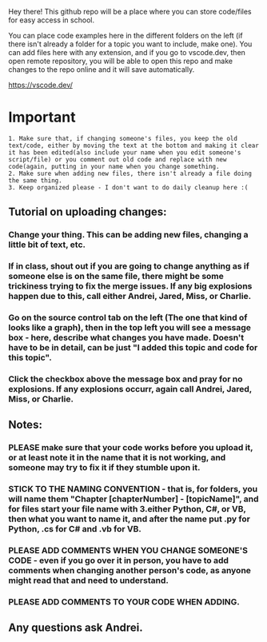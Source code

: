 Hey there! This github repo will be a place where you can store code/files for easy access in school. 

You can place code examples here in the different folders on the left (if there isn't already a folder for a topic you want to include, make one).
You can add files here with any extension, and if you go to vscode.dev, then open remote repository, you will be able to open this repo and make changes
    to the repo online and it will save automatically.

https://vscode.dev/

# Important
    1. Make sure that, if changing someone's files, you keep the old text/code, either by moving the text at the bottom and making it clear it has been edited(also include your name when you edit someone's script/file) or you comment out old code and replace with new code(again, putting in your name when you change something.
    2. Make sure when adding new files, there isn't already a file doing the same thing.
    3. Keep organized please - I don't want to do daily cleanup here :(


## Tutorial on uploading changes:

### Change your thing. This can be adding new files, changing a little bit of text, etc.

### If in class, shout out if you are going to change anything as if someone else is on the same file, there might be some trickiness trying to fix the merge issues. If any big explosions happen due to this, call either Andrei, Jared, Miss, or Charlie.

### Go on the source control tab on the left (The one that kind of looks like a graph), then in the top left you will see a message box - here, describe what changes you have made. Doesn't have to be in detail, can be just "I added this topic and code for this topic". 

### Click the checkbox above the message box and pray for no explosions. If any explosions occurr, again call Andrei, Jared, Miss, or Charlie.
    
## Notes:

### PLEASE make sure that your code works before you upload it, or at least note it in the name that it is not working, and someone may try to fix it if they stumble upon it.

### STICK TO THE NAMING CONVENTION - that is, for folders, you will name them "Chapter [chapterNumber] - [topicName]", and for files start your file name with 3.either Python, C#, or VB, then what you want to name it, and after the name put .py for Python, .cs for C# and .vb for VB.

### PLEASE ADD COMMENTS WHEN YOU CHANGE SOMEONE'S CODE - even if you go over it in person, you have to add comments when changing another person's code, as anyone might read that and need to understand.
### PLEASE ADD COMMENTS TO YOUR CODE WHEN ADDING.



## Any questions ask Andrei.